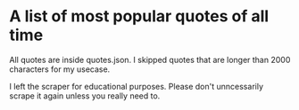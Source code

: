 # A list of most popular quotes of all time

All quotes are inside quotes.json. I skipped quotes that are longer than 2000 characters for my usecase.

I left the scraper for educational purposes. Please don't unncessarily scrape it again unless you really need to.
